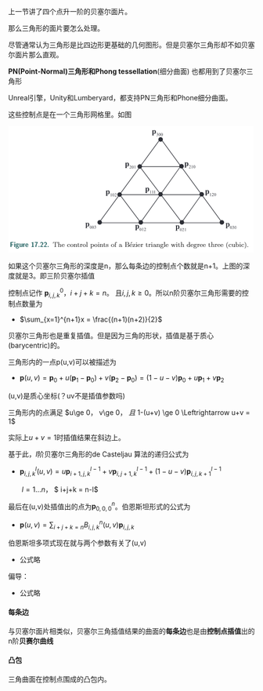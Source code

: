 上一节讲了四个点升一阶的贝塞尔面片。

那么三角形的面片要怎么处理。

尽管通常认为三角形是比四边形更基础的几何图形。但是贝塞尔三角形却不如贝塞尔面片那么直观。

**PN(Point-Normal)**三角形和**Phong tessellation**(细分曲面) 也都用到了贝塞尔三角形

Unreal引擎，Unity和Lumberyard，都支持PN三角形和Phone细分曲面。

这些控制点是在一个三角形网格里。如图

![](pic/78.png)

如果这个贝塞尔三角形的深度是n，那么每条边的控制点个数就是n+1。上图的深度就是3。即三阶贝塞尔插值

控制点记作 $\mathbf{p}^0_{i,j,k}$，$i+j+k = n$。 且$i,j,k \ge 0$。所以n阶贝塞尔三角形需要的控制点数量为

* $\sum_{x=1}^{n+1}x = \frac{(n+1)(n+2)}{2}$

贝塞尔三角形也是重复插值。但是因为三角的形状，插值是基于质心(barycentric)的。

三角形内的一点p(u,v)可以被描述为

* $\mathbf{p}(u,v) = \mathbf{p}_0+u(\mathbf{p}_1-\mathbf{p}_0)+v(\mathbf{p}_2-\mathbf{p}_0) = (1-u-v)\mathbf{p}_0 + u\mathbf{p}_1+v\mathbf{p}_2$

(u,v)是质心坐标(？uv不是插值参数吗)

三角形内的点满足 $u\ge 0， v\ge 0， $且$ 1-(u+v) \ge 0 \Leftrightarrow  u+v = 1$

实际上$u+v = 1$时插值结果在斜边上。

基于此，$l$阶贝塞尔三角形的de Casteljau 算法的递归公式为

* $\mathbf{p}_{i,j,k}^{l}(u,v) = u\mathbf{p}_{i+1,j,k}^{l-1}+v\mathbf{p}_{i,j+1,k}^{l-1}+(1-u-v)\mathbf{p}_{i,j,k+1}^{l-1}$

  ​		$l = 1...n$， $ i+j+k = n-l$

最后在(u,v)处插值出的点为$\mathbf{p}_{0,0,0}^{n}$。伯恩斯坦形式的公式为

* $\mathbf{p}(u,v) = \sum_{i+j+k= n}B_{i,j,k}^n(u,v)\mathbf{p}_{i,j,k}$

伯恩斯坦多项式现在就与两个参数有关了(u,v)

*  公式略

偏导：

* 公式略



#### 每条边

与贝塞尔面片相类似，贝塞尔三角插值结果的曲面的**每条边**也是由**控制点插值**出的n阶**贝赛尔曲线**

#### 凸包

三角曲面在控制点围成的凸包内。



